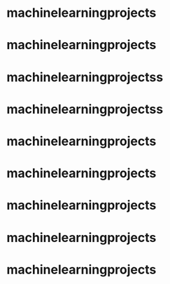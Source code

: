 # machinelearningprojects
# machinelearningprojects
# machinelearningprojectss
# machinelearningprojectss
# machinelearningprojects
# machinelearningprojects
# machinelearningprojects
# machinelearningprojects
# machinelearningprojects
